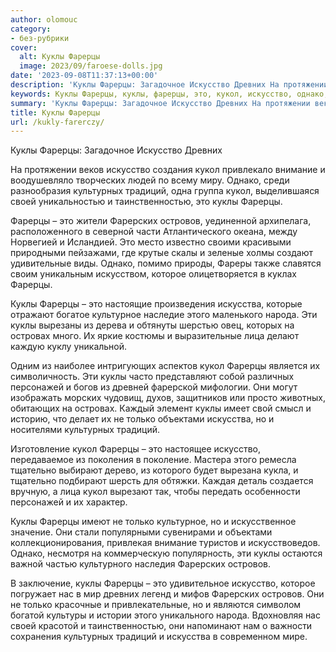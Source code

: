 ```yaml
---
author: olomouc
category:
- без-рубрики
cover:
  alt: Куклы Фарерцы
  image: 2023/09/faroese-dolls.jpg
date: '2023-09-08T11:37:13+00:00'
description: 'Куклы Фарерцы: Загадочное Искусство Древних На протяжении веков искусство создания кукол привлекало внимание и воодушевляло творческих людей по всему...'
keywords: Куклы Фарерцы, куклы, фарерцы, это, кукол, искусство, однако, культурных, традиций, фарерских, островов, искусства, только, древних, внимание, своей
summary: 'Куклы Фарерцы: Загадочное Искусство Древних На протяжении веков искусство создания кукол привлекало внимание и воодушевляло творческих людей по всему...'
title: Куклы Фарерцы
url: /kukly-farerczy/
---
```


Куклы Фарерцы: Загадочное Искусство Древних

На протяжении веков искусство создания кукол привлекало внимание и воодушевляло творческих людей по всему миру. Однако, среди разнообразия культурных традиций, одна группа кукол, выделившаяся своей уникальностью и таинственностью, это куклы Фарерцы.

Фарерцы – это жители Фарерских островов, уединенной архипелага, расположенного в северной части Атлантического океана, между Норвегией и Исландией. Это место известно своими красивыми природными пейзажами, где крутые скалы и зеленые холмы создают удивительные виды. Однако, помимо природы, Фареры также славятся своим уникальным искусством, которое олицетворяется в куклах Фарерцы.

Куклы Фарерцы – это настоящие произведения искусства, которые отражают богатое культурное наследие этого маленького народа. Эти куклы вырезаны из дерева и обтянуты шерстью овец, которых на островах много. Их яркие костюмы и выразительные лица делают каждую куклу уникальной.

Одним из наиболее интригующих аспектов кукол Фарерцы является их символичность. Эти куклы часто представляют собой различных персонажей и богов из древней фарерской мифологии. Они могут изображать морских чудовищ, духов, защитников или просто животных, обитающих на островах. Каждый элемент куклы имеет свой смысл и историю, что делает их не только объектами искусства, но и носителями культурных традиций.

Изготовление кукол Фарерцы – это настоящее искусство, передаваемое из поколения в поколение. Мастера этого ремесла тщательно выбирают дерево, из которого будет вырезана кукла, и тщательно подбирают шерсть для обтяжки. Каждая деталь создается вручную, а лица кукол вырезают так, чтобы передать особенности персонажей и их характер.

Куклы Фарерцы имеют не только культурное, но и искусственное значение. Они стали популярными сувенирами и объектами коллекционирования, привлекая внимание туристов и искусствоведов. Однако, несмотря на коммерческую популярность, эти куклы остаются важной частью культурного наследия Фарерских островов.

В заключение, куклы Фарерцы – это удивительное искусство, которое погружает нас в мир древних легенд и мифов Фарерских островов. Они не только красочные и привлекательные, но и являются символом богатой культуры и истории этого уникального народа. Вдохновляя нас своей красотой и таинственностью, они напоминают нам о важности сохранения культурных традиций и искусства в современном мире.